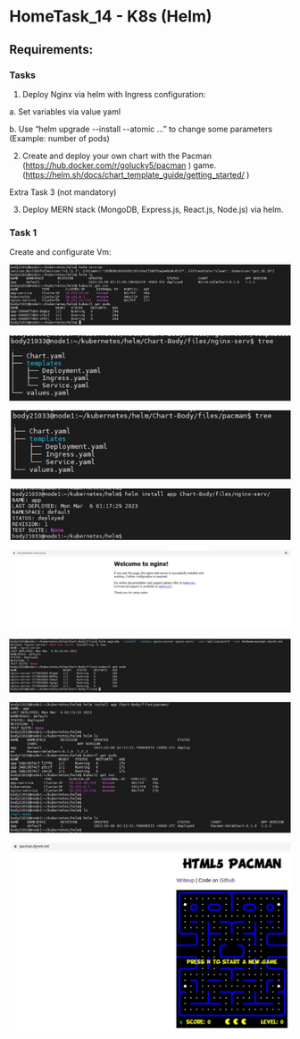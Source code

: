 # HomeTask_14 - K8s (Helm)

## Requirements:
### Tasks

1. Deploy Nginx via helm with Ingress configuration:

a. Set variables via value yaml

b. Use “helm upgrade --install --atomic …” to change some parameters (Example:
number of pods)

2. Create and deploy your own chart with the Pacman (https://hub.docker.com/r/golucky5/pacman ) game. 
(https://helm.sh/docs/chart_template_guide/getting_started/ )

Extra Task 3 (not mandatory)

3. Deploy MERN stack (MongoDB, Express.js, React.js, Node.js) via helm.

### Task 1

Create and configurate Vm:

![image][1]




![image][3]




![image][4]




![image][2]




![image][5]




![image][8]




![image][6]




![image][10]






[1]: https://github.com/body21033/DevOps_BC/blob/main/Lab_14/img/1.png?raw=true
[2]: https://github.com/body21033/DevOps_BC/blob/main/Lab_14/img/2.jpg?raw=true
[3]: https://github.com/body21033/DevOps_BC/blob/main/Lab_14/img/3.jpg?raw=true
[4]: https://github.com/body21033/DevOps_BC/blob/main/Lab_14/img/4.jpg?raw=true
[5]: https://github.com/body21033/DevOps_BC/blob/main/Lab_14/img/5.jpg?raw=true
[6]: https://github.com/body21033/DevOps_BC/blob/main/Lab_14/img/6.jpg?raw=true
[8]: https://github.com/body21033/DevOps_BC/blob/main/Lab_14/img/8.jpg?raw=true
[10]: https://github.com/body21033/DevOps_BC/blob/main/Lab_14/img/10.jpg?raw=true
